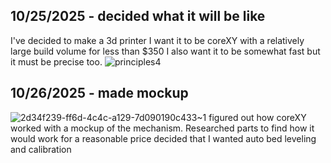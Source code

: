 <!--
  ===================    !!READ THIS NOTICE!!   ====================
  DO NOT edit this file manually. Your changes WILL BE OVERWRITTEN!
  This journal is auto generated and updated by Hack Club Blueprint.
  To edit this file, please edit your journal entries on Blueprint.
  ==================================================================
-->

## 10/25/2025 - decided what it will be like  

I've decided to make a 3d printer
I want it to be coreXY with a relatively large build volume
for less than $350
I also want it to be somewhat fast but it must be precise too.
![principles4](https://blueprint.hackclub.com/user-attachments/blobs/proxy/eyJfcmFpbHMiOnsiZGF0YSI6NTYwMCwicHVyIjoiYmxvYl9pZCJ9fQ==--85cacaecae7ff61776823dd7f46f831e8220427f/principles4.png)
  

## 10/26/2025 - made mockup  

![2d34f239-ff6d-4c4c-a129-7d090190c433~1](https://blueprint.hackclub.com/user-attachments/blobs/proxy/eyJfcmFpbHMiOnsiZGF0YSI6NTczNywicHVyIjoiYmxvYl9pZCJ9fQ==--e66201657b6b1180a474db39e14d4436a9f2268c/2d34f239-ff6d-4c4c-a129-7d090190c433~1.jpg)
figured out how coreXY worked with a mockup of the mechanism.
Researched parts to find how it would work for a reasonable price
decided that I wanted auto bed leveling and calibration


  


